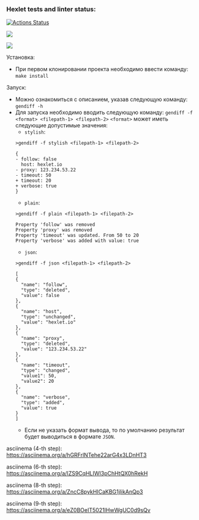 ### Hexlet tests and linter status:
[![Actions Status](https://github.com/gign5i/frontend-project-46/actions/workflows/hexlet-check.yml/badge.svg)](https://github.com/gign5i/frontend-project-46/actions)

<a href="https://codeclimate.com/github/gign5i/frontend-project-46/maintainability"><img src="https://api.codeclimate.com/v1/badges/f18ae74f5763c98f0dbe/maintainability" /></a>

<a href="https://codeclimate.com/github/gign5i/frontend-project-46/test_coverage"><img src="https://api.codeclimate.com/v1/badges/f18ae74f5763c98f0dbe/test_coverage" /></a>

Установка:
- При первом клонировании проекта необходимо ввести команду:
  `make install`

Запуск:
- Можно ознакомиться с описанием, указав следующую команду:
  `gendiff -h`
- Для запуска необходимо вводить следующую команду:
  `gendiff -f <format> <filepath-1> <filepath-2>`
  `<format>` может иметь следующие допустимые значения:
  - `stylish`:
  ```
  >gendiff -f stylish <filepath-1> <filepath-2>

  {
  - follow: false
    host: hexlet.io
  - proxy: 123.234.53.22
  - timeout: 50
  + timeout: 20
  + verbose: true
  }
  ```
  - `plain`:
  ```
  >gendiff -f plain <filepath-1> <filepath-2>

  Property 'follow' was removed
  Property 'proxy' was removed
  Property 'timeout' was updated. From 50 to 20
  Property 'verbose' was added with value: true
  ```
  - `json`:
  ```
  >gendiff -f json <filepath-1> <filepath-2>

  [
  {
    "name": "follow",
    "type": "deleted",
    "value": false
  },
  {
    "name": "host",
    "type": "unchanged",
    "value": "hexlet.io"
  },
  {
    "name": "proxy",
    "type": "deleted",
    "value": "123.234.53.22"
  },
  {
    "name": "timeout",
    "type": "changed",
    "value1": 50,
    "value2": 20
  },
  {
    "name": "verbose",
    "type": "added",
    "value": true
  }
  ]
  ```
  - Если не указать формат вывода, то по умолчанию результат будет выводиться в формате `JSON`.

asciinema (4-th step):
https://asciinema.org/a/hGRFrlNTehe22arG4x3LDnHT3

asciinema (6-th step):
https://asciinema.org/a/IZS9CqHLIWI3pChHtQX0hRekH

asciinema (8-th step):
https://asciinema.org/a/ZncC8pykHICaKBG1jlikAnQp3

asciinema (9-th step):
https://asciinema.org/a/eZ0BOeIT5021IHwWgUC0d9sQv
